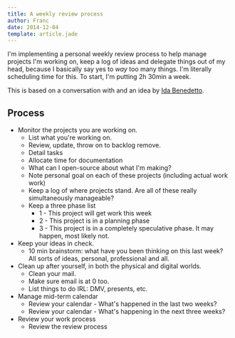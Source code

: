```yaml
---
title: A weekly review process
author: Franc
date: 2014-12-04
template: article.jade
---
```


I'm implementing a personal weekly review process to help manage projects I'm working on, keep a log of ideas and delegate things out of my head, because I basically say yes to *way* too many things. I'm literally scheduling time for this. To start, I'm putting 2h 30min a week.

This is based on a conversation with and an idea by [Ida Benedetto](http://uncommonplaces.com/about-ida-benedetto/).

## Process

* Monitor the projects you are working on.
	- List what you're working on. 
	- Review, update, throw on to backlog remove.
	- Detail tasks
	- Allocate time for documentation
	- What can I open-source about what I'm making?
	- Note personal goal on each of these projects (including actual work work)
	- Keep a log of where projects stand. Are all of these really simultaneously manageable?
	- Keep a three phase list
		+ 1 - This project will get work this week
		+ 2 - This project is in a planning phase
		+ 3 - This project is in a completely speculative phase. It may happen, most likely not.
* Keep your ideas in check.
	- 10 min brainstorm: what have you been thinking on this last week? All sorts of ideas, personal, professional and all.
* Clean up after yourself, in both the physical and digital worlds.
	- Clean your mail.
	- Make sure email is at 0 too.
	- List things to do IRL: DMV, presents, etc.
* Manage mid-term calendar
	- Review your calendar - What's happened in the last two weeks?
	- Review your calendar - What's happening in the next three weeks?
* Review your work process
	- Review the review process
